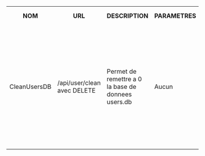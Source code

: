 <table>
    <tr>
        <th>NOM</th>
        <th>URL</th>
        <th>DESCRIPTION</th>
        <th>PARAMETRES</th>
        <th>FORMAT SORTIE</th>
        <th>EXEMPLE SORTIE</th>
        <th>ERREURS POSSIBLES</th>
        <th>AVANCEMENT</th>
        <th>CLASSES / FICHIERS .js</th>
        <th>INFOS SUPPLEMENTAIRES</th>
    </tr>
    <tr>        
        <td>CleanUsersDB</td>
        <td>/api/user/clean avec DELETE</td>
        <td>Permet de remettre a 0 la base de donnees users.db</td>
        <td>Aucun</td>
        <td>
            Succes: HTTP 200: Ok<br>
            retour: ${corresponding message}<br>
            <br><br>
            Error: HTTP 500: Internal Error<br>
            retour: ${corresponding message}<br>
        </td>
        <td>
            Succes: HTTP 200: Ok<br>
            retour: `${nbRemoved} users deleted successfully from the database`
            <br><br>
            Error: HTTP 500: Internal Error<br>
            retour: `Internal error`<br>
        </td>
        <td>
            Erreur interne -> 500<br>
        </td>
        <td>Fini</td>
        <td>
            Fichiers utilises par le service:<br>
            apiUser.js (in src/api/)<br>
            users.js (in src/entities/)<br>
            <br>
            Fichiers test:<br>
            cleanDB.js (in scripts/)<br>
            <br>
            Fichiers client:<br>
            <br>
        </td>
        <td>...</td>
    </tr>
</table>